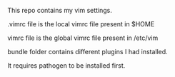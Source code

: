 This repo contains my vim settings.

.vimrc file is the local vimrc file present in $HOME

vimrc file is the global vimrc file present in /etc/vim

bundle folder contains different plugins I had installed.

It requires pathogen to be installed first.
